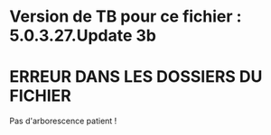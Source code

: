 # Version de TB pour ce fichier : 5.0.3.27.Update 3b  
# ERREUR DANS LES DOSSIERS DU FICHIER  
Pas d'arborescence patient ! 
